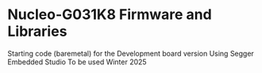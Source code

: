 # Nucleo-G031K8 Firmware and Libraries
Starting code (baremetal) for the Development board version
Using Segger Embedded Studio
To be used Winter 2025

